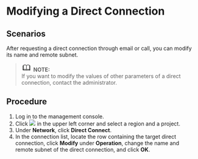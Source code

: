 # Modifying a Direct Connection<a name="EN-US_TOPIC_0102722735"></a>

## Scenarios<a name="section440113239353"></a>

After requesting a direct connection through email or call, you can modify its name and remote subnet.

>![](public_sys-resources/icon-note.gif) **NOTE:**   
>If you want to modify the values of other parameters of a direct connection, contact the administrator.  

## Procedure<a name="section4450972211"></a>

1.  Log in to the management console.
2.  Click  ![](figures/d00356819-云计算开发部-公有云_iaas-image-f1cac6ef-c4f7-462b-a7f1-85e988937e64-0.png)  in the upper left corner and select a region and a project.
3.  Under  **Network**, click  **Direct Connect**.
4.  In the connection list, locate the row containing the target direct connection, click  **Modify**  under  **Operation**, change the name and remote subnet of the direct connection, and click  **OK**.

